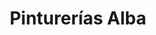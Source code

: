 ---
title: "Pinturerías Alba"
url: /ciudad-autonoma-de-buenos-aires/pinturerias-alba/
shop: pintura
---